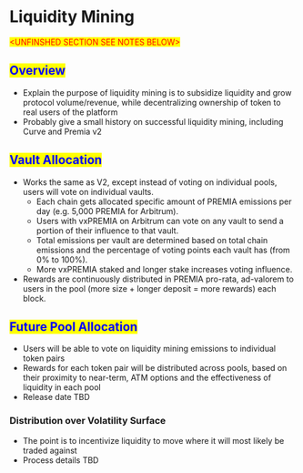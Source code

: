 # Liquidity Mining

<mark style="color:red;">\<UNFINSHED SECTION SEE NOTES BELOW></mark>

## <mark style="color:blue;">Overview</mark>

* Explain the purpose of liquidity mining is to subsidize liquidity and grow protocol volume/revenue, while decentralizing ownership of token to real users of the platform
* Probably give a small history on successful liquidity mining, including Curve and Premia v2

## <mark style="color:blue;">Vault Allocation</mark>

* Works the same as V2, except instead of voting on individual pools, users will vote on individual vaults.
  * Each chain gets allocated specific amount of PREMIA emissions per day (e.g. 5,000 PREMIA for Arbitrum).
  * Users with vxPREMIA on Arbitrum can vote on any vault to send a portion of their influence to that vault.
  * Total emissions per vault are determined based on total chain emissions and the percentage of voting points each vault has (from 0% to 100%).
  * More vxPREMIA staked and longer stake increases voting influence.
* Rewards are continuously distributed in PREMIA pro-rata, ad-valorem to users in the pool (more size + longer deposit = more rewards) each block.

## <mark style="color:blue;">Future Pool Allocation</mark>

* Users will be able to vote on liquidity mining emissions to individual token pairs
* Rewards for each token pair will be distributed across pools, based on their proximity to near-term, ATM options and the effectiveness of liquidity in each pool
* Release date TBD

### Distribution over Volatility Surface

* The point is to incentivize liquidity to move where it will most likely be traded against
* Process details TBD
